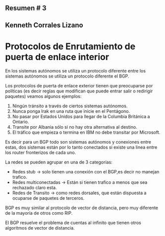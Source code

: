 ## Resumen # 3
## Kenneth Corrales Lizano

# Protocolos de Enrutamiento de puerta de enlace interior

En los sistemas autónomos se utiliza un protocolo diferente entre los sistemas autónomos se utiliza un protocolo diferente el BGP. 

Los protocolos de puerta de enlace exterior tienen que preocuparse por políticas (es decir reglas que modifican que puede entrar salir o redirigir paquetes) veamos algunos ejemplos:  

1. Ningún tránsito a través de ciertos sistemas autónomos.
2. Nunca ponga Irak en una ruta que inicie en el Pentágono.
3. No pasar por Estados Unidos para llegar de la Columbia Británica a Ontario.
4. Transite por Albania sólo si no hay otra alternativa al destino.
5. El tráfico que empieza o termina en IBM no debe transitar por Microsoft.

Es decir para un BGP todo son sistemas autónomos y conexiones entre estas, dos sistemas están por lo tanto conectados si existe una linea entre los router fronterizos de cada uno.

La redes se pueden agrupar en una de 3 categorías: 
- Redes stub -> solo tienen una conexión con el BGP,es decir no manejan trafico. 
- Redes multiconectadas -> Están si tienen trafico a menos que sea rechazado claro esta. 
- Redes de Transito -> como redes dorsales, que están dispuesta a ocuparse de paquetes de terceros.

BGP es muy similar al protocolo de vector de distancia, pero muy diferente de la mayoría de otros como RIP.

El BGP resuelve el problema de cuentas al infinito que tienen otros algoritmos de vector de distancia. 
